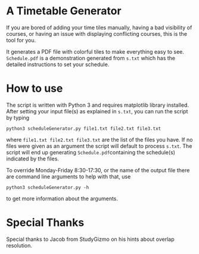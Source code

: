 # A Timetable Generator
If you are bored of adding your time tiles manually, having a bad visibility of courses, or having an issue with displaying conflicting courses, this is the tool for you.

It generates a PDF file with colorful tiles to make everything easy to see. `Schedule.pdf` is a demonstration generated from `s.txt` which has the detailed instructions to set your schedule.

# How to use
The script is written with Python 3 and requires matplotlib library installed. 
After setting your input file(s) as explained in  `s.txt`, you can run the script by typing

    python3 scheduleGenerator.py file1.txt file2.txt file3.txt
where `file1.txt file2.txt file3.txt` are the list of the files you have.
If no files were given as an argument the script will default to process `s.txt`.
The script will end up generating `Schedule.pdf`containing the schedule(s) indicated by the files.

To override Monday-Friday 8:30-17:30, or the name of the output file there are command line arguments to help with that, use 

    python3 scheduleGenerator.py -h
to get more information about the arguments.

# Special Thanks
Special thanks to Jacob from StudyGizmo on his hints about overlap resolution. 
